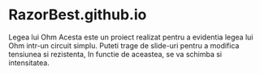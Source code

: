 # RazorBest.github.io
Legea lui Ohm
Acesta este un proiect realizat pentru a evidentia legea lui Ohm intr-un circuit simplu. 
Puteti trage de slide-uri pentru a modifica tensiunea si rezistenta, In functie de aceastea, se va schimba si intensitatea.
